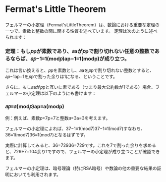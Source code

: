 ###
# Fermat's Little Theorem
###


フェルマーの小定理（Fermat'sLittleTheorem）は、数論における重要な定理の一つで、素数と整数の間に関する性質を述べています。
定理は次のように述べられます：

### 定理：もし𝑝pが素数であり、𝑎aが𝑝pで割り切れない任意の整数であるならば、𝑎𝑝−1≡1(mod𝑝)ap−1≡1(modp)が成り立つ。

これは言い換えると、𝑝pを素数とし、𝑎aを𝑝pで割り切れない整数とすると、𝑎𝑝−1ap−1を𝑝pで割った余りは1になる、ということです。

さらに、もし𝑎aが𝑝pと互いに素である（つまり最大公約数が1である）場合、フェルマーの小定理は以下のようにも書けます：

### 𝑎𝑝≡𝑎(mod𝑝)ap≡a(modp)

例：例えば、素数𝑝=7p=7と整数𝑎=3a=3を考えます。

フェルマーの小定理によれば、37−1≡1(mod7)37−1≡1(mod7)すなわち、36≡1(mod7)36≡1(mod7)となるはずです。

実際に計算してみると、36=72936=729です。これを7で割った余りを求めると、729÷7=104余り1ですので、フェルマーの小定理が成り立つことが確認できます。

フェルマーの小定理は、暗号理論（特にRSA暗号）や数論の他の重要な結果の証明においても利用されます。


